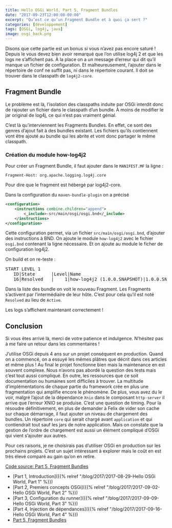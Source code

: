 ```yaml
---
title: Hello OSGi World, Part 5, Fragment Bundles
date: "2017-09-23T12:00:00-00:00"
excerpt: "Qu’est ce qu’un Fragment Bundle et à quoi ça sert ?"
categories: [développement]
tags: [OSGi, log4j, java]
image: osgi_back.png
---
```


Disons que cette partie est un bonus si vous n’avez pas encore saturé ! Depuis le vous devez bien avoir remarqué que l’on utilise log4j 2 et que les logs ne s’affichent pas. À la place on a un message d’erreur qui dit qu’il manque un fichier de configuration. Et malheureusement, l’ajouter dans le répertoire de conf ne suffit pas, ni dans le répertoire courant. Il doit se trouver dans le classpath de `log4j2-core`. 

## Fragment Bundle
Le problème est là, l’isolation des classpaths induite par OSGi interdit donc de rajouter un fichier dans le classpath d’un bundle. À moins de modifier le jar original de log4j, ce qui n’est pas vraiment génial.

C’est là qu’interviennent les Fragments Bundles. En effet, ce sont des genres d’ajout fait à des bundles existant. Les fichiers qu’ils contiennent vont être ajouté au bundle qui les abrite et vont donc partager le même classpath.

### Création du module how-log4j2
Pour créer un Fragment Bundle, il faut ajouter dans le `MANIFEST.MF` la ligne :

```
Fragment-Host: org.apache.logging.log4j.core
```
Pour dire que le fragment est hébergé par log4j2-core.

Dans la configuration du `maven-bundle-plugin` on a précisé 
``` xml
<configuration>
    <instructions combine.children="append">
        <_include>-src/main/osgi/osgi.bnd</_include>
    </instructions>
</configuration>
```

Cette configuration permet, via un fichier `src/main/osgi/osgi.bnd`, d’ajouter des instructions à BND. On ajoute le module `how-log4j2` avec le fichier `osgi.bnd` contenant la ligne nécessaire. Et on ajoute au module le ficher de configuration log4j2.

On build et on re-teste :
<pre>
START LEVEL 1
   ID|State      |Level|Name
   16|Resolved   |    1|how-log4j2 (1.0.0.SNAPSHOT)|1.0.0.SNAPSHOT
</pre>

Dans la liste des bundle on voit le nouveau Fragment. Les Fragments s’activent par l’intermédiaire de leur hôte. C’est pour cela qu’il est noté `Resolved` au lieu de `Active`.

Les logs s’affichent maintenant correctement !

## Conclusion
Si vous êtes arrivé là, merci de votre patience et indulgence. N’hésitez pas à me faire un retour dans les commentaires !

J’utilise OSGi depuis 4 ans sur un projet conséquent en production. Quand on a commencé, on a essuyé les mêmes plâtres que décrit dans ces articles et même plus ! Au final le projet fonctionne bien mais la maintenance en est souvent complexe. Nous n’avons pas abordé la question des tests mais c’est tout aussi compliqué. En outre, les ressources que ce soit documentation ou humaines sont difficiles à trouver. La multitude d’implémentations de chaque partie du framework crée en plus une fragmentation qui amplifie encore le phénomène.
De plus, vous avez du le voir, malgré l’ajout de la dépendance `Xnio` dans le composant `http-server` il arrive que l’erreur XNIO se produise. C’est une question de timing. Pour la résoudre définitivement, en plus de demander à Felix de vider son cache sur chaque démarrage, il faut ajouter un niveau de chargement des bundles. Un répertoire `core` qui serait chargé avant `application` et qui contiendrait tout sauf les jars de notre application. Mais on constate que la gestion de l’ordre de chargement est aussi un élément compliqué d’OSGi qui vient s’ajouter aux autres.

Pour ces raisons, je ne choisirais pas d’utiliser OSGi en production sur les prochains projets. C’est un sujet intéressant à explorer mais le coût en est très élevé comparé au gain qu’on en retire.

[Code source: Part 5, Fragment Bundles](https://github.com/Marthym/hello-osgi-world)

* [Part 1, Introduction]({{% relref "/blog/2017/2017-08-29-Hello OSGi World, Part 1" %}})
* [Part 2, Premiers concepts OSGi]({{% relref "/blog/2017/2017-09-02-Hello OSGi World, Part 2" %}})
* [Part 3, Configuration du runner]({{% relref "/blog/2017/2017-09-09-Hello OSGi World, Part 3" %}})
* [Part 4, Injection de dépendances]({{% relref "/blog/2017/2017-09-16-Hello OSGi World, Part 4" %}})
* [Part 5, Fragment Bundles]()